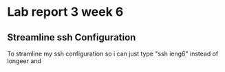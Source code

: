 # Lab report 3 week 6

## Streamline ssh Configuration

To stramline my ssh configuration so i can just type "ssh ieng6" instead of longeer and 